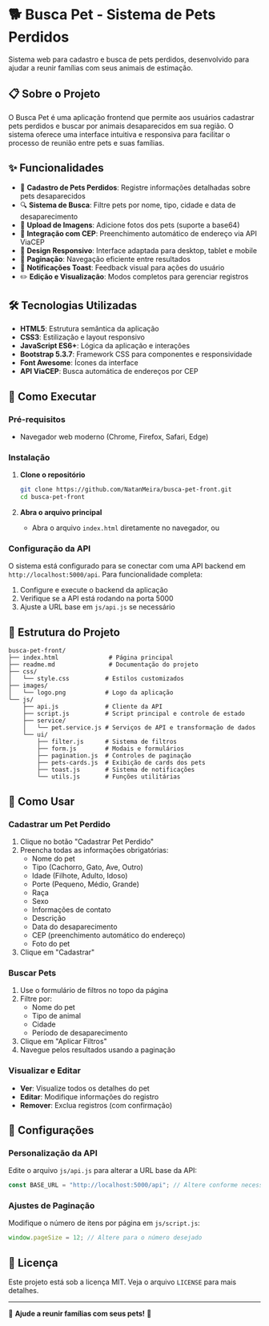 # 🐕 Busca Pet - Sistema de Pets Perdidos

Sistema web para cadastro e busca de pets perdidos, desenvolvido para ajudar a reunir famílias com seus animais de estimação.

## 📋 Sobre o Projeto

O Busca Pet é uma aplicação frontend que permite aos usuários cadastrar pets perdidos e buscar por animais desaparecidos em sua região. O sistema oferece uma interface intuitiva e responsiva para facilitar o processo de reunião entre pets e suas famílias.

## ✨ Funcionalidades

- 📝 **Cadastro de Pets Perdidos**: Registre informações detalhadas sobre pets desaparecidos
- 🔍 **Sistema de Busca**: Filtre pets por nome, tipo, cidade e data de desaparecimento
- 📸 **Upload de Imagens**: Adicione fotos dos pets (suporte a base64)
- 📍 **Integração com CEP**: Preenchimento automático de endereço via API ViaCEP
- 📱 **Design Responsivo**: Interface adaptada para desktop, tablet e mobile
- 🔄 **Paginação**: Navegação eficiente entre resultados
- 🎨 **Notificações Toast**: Feedback visual para ações do usuário
- ✏️ **Edição e Visualização**: Modos completos para gerenciar registros

## 🛠️ Tecnologias Utilizadas

- **HTML5**: Estrutura semântica da aplicação
- **CSS3**: Estilização e layout responsivo
- **JavaScript ES6+**: Lógica da aplicação e interações
- **Bootstrap 5.3.7**: Framework CSS para componentes e responsividade
- **Font Awesome**: Ícones da interface
- **API ViaCEP**: Busca automática de endereços por CEP

## 🚀 Como Executar

### Pré-requisitos

- Navegador web moderno (Chrome, Firefox, Safari, Edge)

### Instalação

1. **Clone o repositório**

   ```bash
   git clone https://github.com/NatanMeira/busca-pet-front.git
   cd busca-pet-front
   ```

2. **Abra o arquivo principal**

   - Abra o arquivo `index.html` diretamente no navegador, ou

### Configuração da API

O sistema está configurado para se conectar com uma API backend em `http://localhost:5000/api`. Para funcionalidade completa:

1. Configure e execute o backend da aplicação
2. Verifique se a API está rodando na porta 5000
3. Ajuste a URL base em `js/api.js` se necessário

## 📁 Estrutura do Projeto

```
busca-pet-front/
├── index.html              # Página principal
├── readme.md               # Documentação do projeto
├── css/
│   └── style.css          # Estilos customizados
├── images/
│   └── logo.png           # Logo da aplicação
└── js/
    ├── api.js             # Cliente da API
    ├── script.js          # Script principal e controle de estado
    ├── service/
    │   └── pet.service.js # Serviços de API e transformação de dados
    └── ui/
        ├── filter.js      # Sistema de filtros
        ├── form.js        # Modais e formulários
        ├── pagination.js  # Controles de paginação
        ├── pets-cards.js  # Exibição de cards dos pets
        ├── toast.js       # Sistema de notificações
        └── utils.js       # Funções utilitárias
```

## 🎯 Como Usar

### Cadastrar um Pet Perdido

1. Clique no botão "Cadastrar Pet Perdido"
2. Preencha todas as informações obrigatórias:
   - Nome do pet
   - Tipo (Cachorro, Gato, Ave, Outro)
   - Idade (Filhote, Adulto, Idoso)
   - Porte (Pequeno, Médio, Grande)
   - Raça
   - Sexo
   - Informações de contato
   - Descrição
   - Data do desaparecimento
   - CEP (preenchimento automático do endereço)
   - Foto do pet
3. Clique em "Cadastrar"

### Buscar Pets

1. Use o formulário de filtros no topo da página
2. Filtre por:
   - Nome do pet
   - Tipo de animal
   - Cidade
   - Período de desaparecimento
3. Clique em "Aplicar Filtros"
4. Navegue pelos resultados usando a paginação

### Visualizar e Editar

- **Ver**: Visualize todos os detalhes do pet
- **Editar**: Modifique informações do registro
- **Remover**: Exclua registros (com confirmação)

## 🔧 Configurações

### Personalização da API

Edite o arquivo `js/api.js` para alterar a URL base da API:

```javascript
const BASE_URL = "http://localhost:5000/api"; // Altere conforme necessário
```

### Ajustes de Paginação

Modifique o número de itens por página em `js/script.js`:

```javascript
window.pageSize = 12; // Altere para o número desejado
```

## 📝 Licença

Este projeto está sob a licença MIT. Veja o arquivo `LICENSE` para mais detalhes.

---

💝 **Ajude a reunir famílias com seus pets!** 🐾
